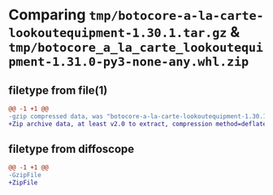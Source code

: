 # Comparing `tmp/botocore-a-la-carte-lookoutequipment-1.30.1.tar.gz` & `tmp/botocore_a_la_carte_lookoutequipment-1.31.0-py3-none-any.whl.zip`

## filetype from file(1)

```diff
@@ -1 +1 @@
-gzip compressed data, was "botocore-a-la-carte-lookoutequipment-1.30.1.tar", last modified: Thu Jul  6 01:45:16 2023, max compression
+Zip archive data, at least v2.0 to extract, compression method=deflate
```

## filetype from diffoscope

```diff
@@ -1 +1 @@
-GzipFile
+ZipFile
```

